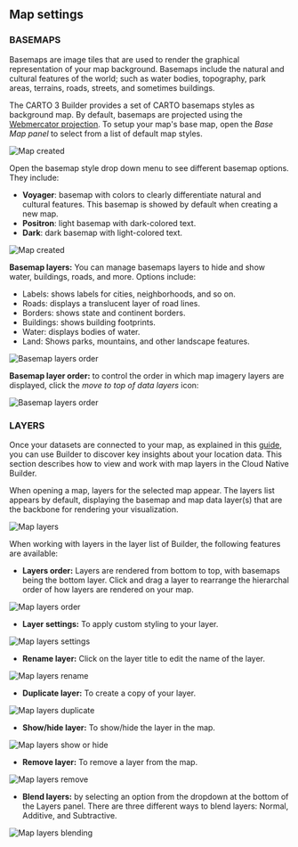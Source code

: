 ## Map settings

### BASEMAPS

Basemaps are image tiles that are used to render the graphical representation of your map background. Basemaps include the natural and cultural features of the world; such as water bodies, topography, park areas, terrains, roads, streets, and sometimes buildings.

The CARTO 3 Builder provides a set of CARTO basemaps styles as background map. By default, basemaps are projected using the <a href="https://en.wikipedia.org/wiki/Web_Mercator_projection" target="_blank">Webmercator projection</a>. To setup your map's base map, open the *Base Map panel* to select from a list of default map styles.

![Map created](/img/cloud-native-workspace/maps/map_basemap.png)

Open the basemap style drop down menu to see different basemap options. They include:
- **Voyager**: basemap with colors to clearly differentiate natural and cultural features. This basemap is showed by default when creating a new map.
- **Positron**: light basemap with dark-colored text.
- **Dark**: dark basemap with light-colored text.

![Map created](/img/cloud-native-workspace/maps/map_basemap_list.png)

**Basemap layers:** You can manage basemaps layers to hide and show water, buildings, roads, and more. Options include: 

- Labels: shows labels for cities, neighborhoods, and so on.
- Roads: displays a translucent layer of road lines.
- Borders: shows state and continent borders.
- Buildings: shows building footprints.
- Water: displays bodies of water.
- Land: Shows parks, mountains, and other landscape features.

![Basemap layers order](/img/cloud-native-workspace/maps/map_basemap_layer_show.png)

**Basemap layer order:** to control the order in which map imagery layers are displayed, click the *move to top of data layers* icon:

![Basemap layers order](/img/cloud-native-workspace/maps/map_basemap_layer_order.png)

### LAYERS

Once your datasets are connected to your map, as explained in this [guide](../../maps/add-data), you can use Builder to discover key insights about your location data. This section describes how to view and work with map layers in the Cloud Native Builder.

When opening a map, layers for the selected map appear. The layers list appears by default, displaying the basemap and map data layer(s) that are the backbone for rendering your visualization.

![Map layers](/img/cloud-native-workspace/maps/map_paris.png)

When working with layers in the layer list of Builder, the following features are available:

- **Layers order:** Layers are rendered from bottom to top, with basemaps being the bottom layer. Click and drag a layer to rearrange the hierarchal order of how layers are rendered on your map.

![Map layers order](/img/cloud-native-workspace/maps/map_layers_order.gif)

- **Layer settings:** To apply custom styling to your layer.

![Map layers settings](/img/cloud-native-workspace/maps/map_layer_settings.png)

- **Rename layer:** Click on the layer title to edit the name of the layer.

![Map layers rename](/img/cloud-native-workspace/maps/map_layer_rename.png)

- **Duplicate layer:** To create a copy of your layer.

![Map layers duplicate](/img/cloud-native-workspace/maps/map_layer_duplicate.png)

- **Show/hide layer:** To show/hide the layer in the map.

![Map layers show or hide](/img/cloud-native-workspace/maps/map_layer_hide.png)

- **Remove layer:** To remove a layer from the map.

![Map layers remove](/img/cloud-native-workspace/maps/map_layer_remove.png)

-  **Blend layers:** by selecting an option from the dropdown at the bottom of the Layers panel. There are three different ways to blend layers: Normal, Additive, and Subtractive.

![Map layers blending](/img/cloud-native-workspace/maps/map_layer_blending.png)